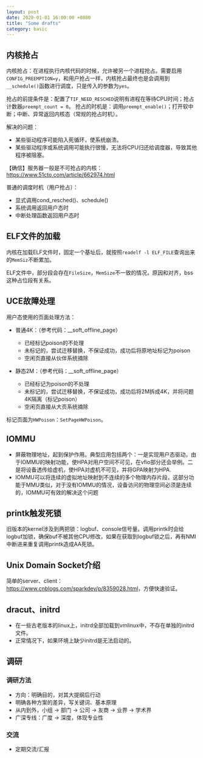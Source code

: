 ```yaml
---
layout: post
date: 2020-01-01 16:00:00 +0800
title: "Some drafts"
category: basic
---
```


## 内核抢占

内核抢占：在进程执行内核代码的时候，允许被另一个进程抢占。需要启用`CONFIG_PREEMPTION=y`，和用户抢占一样，内核抢占最终也是会调用到`__schedule()`函数进行调度，只是传入的参数为`yes`。

抢占的前提条件是：配置了`TIF_NEED_RESCHED`说明有进程在等待CPU时间；抢占计数器`preempt_count = 0`。
抢占的时机是：调用`preempt_enable()`；打开软中断；中断、异常返回内核态（常规的抢占时机）。

解决的问题：

* 某些驱动程序可能陷入死循环，使系统崩溃。
* 某些驱动程序或系统调用可能执行很慢，无法将CPU归还给调度器，导致其他程序被阻塞。

【确信】服务器一般是不可抢占的内核：<https://www.51cto.com/article/662974.html>

普通的调度时机（用户抢占）：

* 显式调用cond_resched()、schedule()
* 系统调用返回用户态时
* 中断处理函数返回用户态时

## ELF文件的加载

内核在加载ELF文件时，固定一个基址后，就按照`readelf -l ELF_FILE`查询出来的`MemSiz`不断累加。

ELF文件中，部分段会存在`FileSize`，`MemSize`不一致的情况，原因和对齐，bss这种占位段有关系。

## UCE故障处理

用户态使用的页面处理方法：

* 普通4K：（参考代码：__soft_offline_page）
	* 已经标记poison的不处理
	* 未标记的，尝试迁移替换，不保证成功，成功后将原地址标记为poison
	* 空闲页直接从伙伴系统摘除

* 静态2M：（参考代码：__soft_offline_page）
	* 已经标记为poison的不处理
	* 未标记的，尝试迁移替换，不保证成功，成功后将2M拆成4K，并将问题4K隔离（标记poison）
	* 空闲页直接从大页系统摘除

标记页面为`HWPoison`：`SetPageHWPoison`。

## IOMMU

* 屏蔽物理地址，起到保护作用。典型应用包括两个：一是实现用户态驱动，由于IOMMU的映射功能，使HPA对用户空间不可见，在vfio部分还会举例。二是将设备透传给虚机，使HPA对虚机不可见，并将GPA映射为HPA.
* IOMMU可以将连续的虚拟地址映射到不连续的多个物理内存片段，这部分功能于MMU类似，对于没有IOMMU的情况，设备访问的物理空间必须是连续的，IOMMU可有效的解决这个问题

## printk触发死锁

旧版本的kernel涉及到两把锁：logbuf、console信号量。调用printk时会给logbuf加锁，确保buf不被其他CPU修改，如果在获取到logbuf锁之后，再有NMI中断进来重复调用printk造成AA死锁。

## Unix Domain Socket介绍

简单的server、client：<https://www.cnblogs.com/sparkdev/p/8359028.html>，方便快速验证。

## dracut、initrd

* 在一些古老版本的linux上，initrd全部加载到vmlinux中，不存在单独的initrd文件。
* 正常情况下，如果环境上缺少initrd是无法启动的。

## 调研

### 调研方法

* 方向：明确目的，对其大提纲后行动
* 明确各种方案的差异，写关键词、基本原理
* 从内到外，小组 -> 部门 -> 公司 -> 友商 -> 业界 -> 学术界
* 广深专线：广度 -> 深度，体现专业性

### 交流

* 定期交流/汇报
